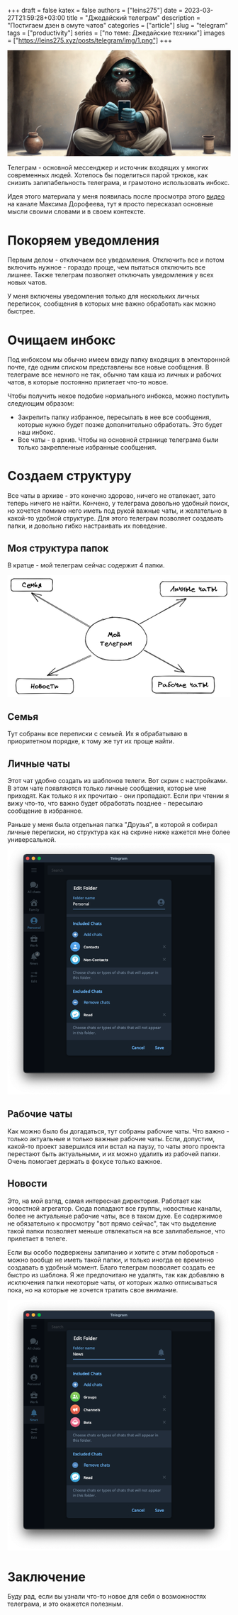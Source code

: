 +++ 
draft = false
katex = false
authors = ["leins275"]
date = 2023-03-27T21:59:28+03:00
title = "Джедайский телеграм"
description = "Постигаем дзен в омуте чатов"
categories = ["article"]
slug = "telegram"
tags = ["productivity"]
series = ["по теме: Джедайские техники"]
images = ["https://leins275.xyz/posts/telegram/img/1.png"]
+++

![](content/posts/telegram/img/1.png)

Телеграм - основной мессенджер и источник входящих у многих современных людей. Хотелось бы поделиться парой трюков, как снизить залипабельность телеграма, и грамотоно использовать инбокс.

Идея этого материала у меня появилась после просмотра этого [видео](https://youtu.be/ZP_0AYCunwM) на канале Максима Дорофеева, тут я просто пересказал основные мысли своими словами и в своем контексте.

# Покоряем уведомления
Первым делом - отключаем все уведомления. Отключить все и потом включить нужное - гораздо проще, чем пытаться отключить все лишнее. Также телеграм позволяет отключать уведомления у всех новых чатов.

У меня включены уведомления только для нескольких личных переписок, сообщения в которых мне важно обработать как можно быстрее.

# Очищаем инбокс
Под инбоксом мы обычно имеем ввиду папку входящих в электоронной почте, где одним списком представлены все новые сообщения. В телеграме все немного не так, обычно там каша из личных и рабочих чатов, в которые постоянно прилетает что-то новое.

Чтобы получить некое подобие нормального инбокса, можно поступить следующим образом:
- Закрепить папку избранное, пересылать в нее все сообщения, которые нужно будет позже дополнительно обработать. Это будет наш инбокс.
- Все чаты - в архив. Чтобы на основной странице телеграма были только закрепленные избранные сообщения.

# Создаем структуру
Все чаты в архиве - это конечно здорово, ничего не отвлекает, зато теперь ничего не найти. Кончено, у телеграма довольно удобный поиск, но хочется помимо него иметь под рукой важные чаты, и желательно в какой-то удобной структуре. Для этого телеграм позволяет создавать папки, и довольно гибко настраивать их поведение. 

## Моя структура папок
В кратце - мой телеграм сейчас содержит 4 папки. 

![folders structure](img/11.png)


## Семья
Тут собраны все переписки с семьей. Их я обрабатываю в приоритетном порядке, к тому же тут их проще найти.

## Личные чаты
Этот чат удобно создать из шаблонов телеги. Вот скрин с настройками. В этом чате появляются только личные сообщения, которые мне приходят. Как только я их прочитаю - они пропадают. Если при чтении я вижу что-то, что важно будет обработать позднее - пересылаю сообщение в избранное.

Раньше у меня была отдельная папка "Друзья", в которой я собирал личные переписки, но структура как на скрине ниже кажется мне более универсальной.
![personal chats folder](img/2.png)

## Рабочие чаты
Как можно было бы догадаться, тут собраны рабочие чаты. Что важно - только актуальные и только важные рабочие чаты. Если, допустим, какой-то проект завершился или встал на паузу, то чаты этого проекта перестают быть актуальными, и их можно удалить из рабочей папки. Очень помогает держать в фокусе только важное.

## Новости
Это, на мой взгяд, самая интересная директория. Работает как новостной агрегатор. Сюда попадают все группы, новостные каналы, более не актуальные рабочие чаты, все в таком духе. Ее содержимое не обязательно к просмотру "вот прямо сейчас", так что выделение такой папки позволяет меньше отвлекаться на все залипабельное, что прилетает в телеге.

Если вы особо подвержены залипанию и хотите с этим побороться - можно вообще не иметь такой папки, и только иногда ее временно создавать в удобный момент. Благо телеграм позволяет создать ее быстро из шаблона. Я же предпочитаю не удалять, так как добавляю в исключения папки некоторые чаты, от которых жалко отписываться пока, но на которые не хочется тратить свое внимание.

![news chat folder](img/3.png)

# Заключение
Буду рад, если вы узнали что-то новое для себя о возможностях телеграма, и это окажется полезным.

